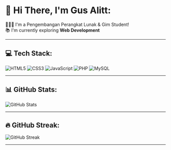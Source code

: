 # 💫 Hi There, I'm Gus Alitt:

🧑🏻‍🎓 I'm a Pengembangan Perangkat Lunak & Gim Student!  
📚 I'm currently exploring **Web Development** 

---

## 💻 Tech Stack:
![HTML5](https://img.shields.io/badge/HTML5-%23E34F26.svg?style=flat-square&logo=html5&logoColor=white)
![CSS3](https://img.shields.io/badge/CSS3-%231572B6.svg?style=flat-square&logo=css3&logoColor=white)
![JavaScript](https://img.shields.io/badge/JavaScript-F7DF1E?style=flat-square&logo=javascript&logoColor=black)
![PHP](https://img.shields.io/badge/PHP-777BB4?style=flat-square&logo=php&logoColor=white)
![MySQL](https://img.shields.io/badge/MySQL-%2300f.svg?style=flat-square&logo=mysql&logoColor=white)

---

## 📊 GitHub Stats:
![GitHub Stats](https://github-readme-stats.vercel.app/api?username=gusalitt&show_icons=true&theme=radical)

---

## 🔥 GitHub Streak:
![GitHub Streak](https://streak-stats.demolab.com/?user=gusalitt&theme=radical)

---
